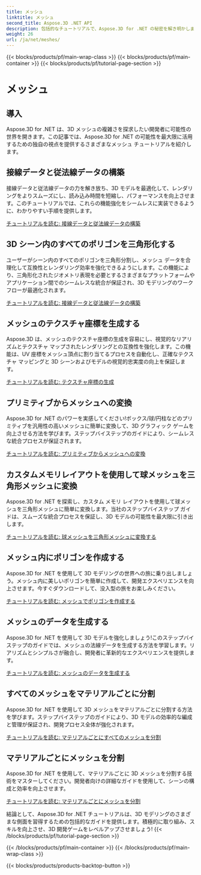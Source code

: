 ```yaml
---
title: メッシュ
linktitle: メッシュ
second_title: Aspose.3D .NET API
description: 包括的なチュートリアルで、Aspose.3D for .NET の秘密を解き明かしましょう。 3D モデルを最適化し、プリミティブをメッシュに変換し、グラフィックスを簡単に強化します。
weight: 26
url: /ja/net/meshes/
---
```


{{< blocks/products/pf/main-wrap-class >}}
{{< blocks/products/pf/main-container >}}
{{< blocks/products/pf/tutorial-page-section >}}

# メッシュ

## 導入

Aspose.3D for .NET は、3D メッシュの複雑さを探求したい開発者に可能性の世界を開きます。この記事では、Aspose.3D for .NET の可能性を最大限に活用するための独自の視点を提供するさまざまなメッシュ チュートリアルを紹介します。

## 接線データと従法線データの構築

接線データと従法線データの力を解き放ち、3D モデルを最適化して、レンダリングをよりスムーズにし、読み込み時間を短縮し、パフォーマンスを向上させます。このチュートリアルでは、これらの機能強化をシームレスに実装できるように、わかりやすい手順を提供します。

[チュートリアルを読む: 接線データと従法線データの構築](./build-tangent-binormal-data/)

## 3D シーン内のすべてのポリゴンを三角形化する

ユーザーがシーン内のすべてのポリゴンを三角形分割し、メッシュ データを合理化して互換性とレンダリング効率を強化できるようにします。この機能により、三角形化されたジオメトリ表現を必要とするさまざまなプラットフォームやアプリケーション間でのシームレスな統合が保証され、3D モデリングのワークフローが最適化されます。

[チュートリアルを読む: 接線データと従法線データの構築](./convert-polygons-to-triangles/)

 
## メッシュのテクスチャ座標を生成する

Aspose.3D は、メッシュのテクスチャ座標の生成を容易にし、視覚的なリアリズムとテクスチャ マップされたレンダリングとの互換性を強化します。この機能は、UV 座標をメッシュ頂点に割り当てるプロセスを自動化し、正確なテクスチャ マッピングと 3D シーンおよびモデルの視覚的忠実度の向上を保証します。

[チュートリアルを読む: テクスチャ座標の生成](./generate-uv-coordinates/)


## プリミティブからメッシュへの変換

Aspose.3D for .NET のパワーを実感してください!ボックス/球/円柱などのプリミティブを汎用性の高いメッシュに簡単に変換して、3D グラフィック ゲームを向上させる方法を学びます。ステップバイステップのガイドにより、シームレスな統合プロセスが保証されます。

[チュートリアルを読む: プリミティブからメッシュへの変換](./convert-primitive-to-mesh/)


## カスタムメモリレイアウトを使用して球メッシュを三角形メッシュに変換

Aspose.3D for .NET を探索し、カスタム メモリ レイアウトを使用して球メッシュを三角形メッシュに簡単に変換します。当社のステップバイステップ ガイドは、スムーズな統合プロセスを保証し、3D モデルの可能性を最大限に引き出します。

[チュートリアルを読む: 球メッシュを三角形メッシュに変換する](./convert-sphere-mesh-triangle-memory-layout/)

## メッシュ内にポリゴンを作成する

Aspose.3D for .NET を使用して 3D モデリングの世界への旅に乗り出しましょう。メッシュ内に美しいポリゴンを簡単に作成して、開発エクスペリエンスを向上させます。今すぐダウンロードして、没入型の旅をお楽しみください。

[チュートリアルを読む: メッシュでポリゴンを作成する](./create-polygon-in-mesh/)

## メッシュのデータを生成する

Aspose.3D for .NET を使用して 3D モデルを強化しましょう!このステップバイステップのガイドでは、メッシュの法線データを生成する方法を学習します。リアリズムとシンプルさが融合し、開発者に革新的なエクスペリエンスを提供します。

[チュートリアルを読む: メッシュのデータを生成する](./generate-data-for-meshes/)

## すべてのメッシュをマテリアルごとに分割

Aspose.3D for .NET を使用して 3D メッシュをマテリアルごとに分割する方法を学びます。ステップバイステップのガイドにより、3D モデルの効率的な編成と管理が保証され、開発プロセス全体が強化されます。

[チュートリアルを読む: マテリアルごとにすべてのメッシュを分割](./split-all-meshes-by-material/)

## マテリアルごとにメッシュを分割

Aspose.3D for .NET を使用して、マテリアルごとに 3D メッシュを分割する技術をマスターしてください。開発者向けの詳細なガイドを使用して、シーンの構成と効率を向上させます。

[チュートリアルを読む: マテリアルごとにメッシュを分割](./split-mesh-by-material/)

結論として、Aspose.3D for .NET チュートリアルは、3D モデリングのさまざまな側面を習得するための包括的なガイドを提供します。積極的に取り組み、スキルを向上させ、3D 開発ゲームをレベルアップさせましょう!
{{< /blocks/products/pf/tutorial-page-section >}}

{{< /blocks/products/pf/main-container >}}
{{< /blocks/products/pf/main-wrap-class >}}

{{< blocks/products/products-backtop-button >}}
